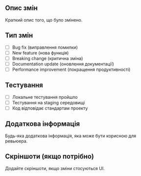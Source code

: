 ## Опис змін
Краткий опис того, що було змінено.

## Тип змін
- [ ] Bug fix (виправлення помилки)
- [ ] New feature (нова функція)
- [ ] Breaking change (критична зміна)
- [ ] Documentation update (оновлення документації)
- [ ] Performance improvement (покращення продуктивності)

## Тестування
- [ ] Локальне тестування пройшло
- [ ] Тестування на staging середовищі
- [ ] Код відповідає стандартам проекту

## Додаткова інформація
Будь-яка додаткова інформація, яка може бути корисною для ревьюера.

## Скріншоти (якщо потрібно)
Додайте скріншоти, якщо зміни стосуються UI. 